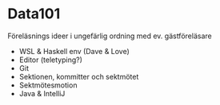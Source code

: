 # Data101

Föreläsnings ideer i ungefärlig ordning med ev. gästföreläsare
* WSL & Haskell env (Dave & Love)
* Editor (teletyping?)
* Git
* Sektionen, kommitter och sektmötet
* Sektmötesmotion
* Java & IntelliJ
